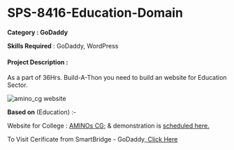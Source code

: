 # SPS-8416-Education-Domain

**Category : GoDaddy**

**Skills Required** : GoDaddy, WordPress

#### Project Description :
As a part of 36Hrs. Build-A-Thon you need to build an website for Education Sector.

![amino_cg website](https://user-images.githubusercontent.com/75872316/110134232-2bc83c80-7df3-11eb-8de7-7ef2c4d54732.JPG)

**Based on** (Education) :-

Website for College : <a href = "https://ygf.b95.myftpupload.com/"> AMINOs CG</a>; & demonstration is <a href= "https://drive.google.com/file/d/1dXVjMzaTxKXT3tw1LeoPj_Y9oo5TguhJ/view?usp=sharing"> scheduled here.</a>

To Visit Cerificate from SmartBridge - GoDaddy,<a href= "https://smartinternz.com/badge_projects/certificates/f2fc990265c712c49d51a18a32b39f0c"> Click Here </a>
